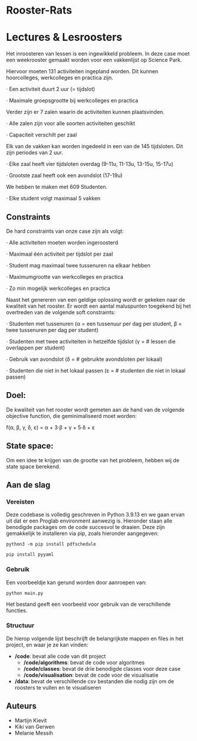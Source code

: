 # Rooster-Rats

# Lectures & Lesroosters

Het inroosteren van lessen is een ingewikkeld probleem. In deze case moet een weekrooster gemaakt worden voor een vakkenlijst op Science Park. 

Hiervoor moeten 131 activiteiten ingepland worden. Dit kunnen hoorcolleges, werkcolleges en practica zijn.

· Een activiteit duurt 2 uur (= tijdslot)

· Maximale groepsgrootte bij werkcolleges en practica

Verder zijn er 7 zalen waarin de activiteiten kunnen plaatsvinden.

· Alle zalen zijn voor alle soorten activiteiten geschikt

· Capaciteit verschilt per zaal

Elk van de vakken kan worden ingedeeld in een van de 145 tijdsloten. Dit zijn periodes van 2 uur.

· Elke zaal heeft vier tijdsloten overdag (9-11u, 11-13u, 13-15u, 15-17u)

· Grootste zaal heeft ook een avondslot (17-19u)

We hebben te maken met 609 Studenten.

· Elke student volgt maximaal 5 vakken


## Constraints

De hard constraints van onze case zijn als volgt:

· Alle activiteiten moeten worden ingeroosterd

· Maximaal één activiteit per tijdslot per zaal

· Student mag maximaal twee tussenuren na elkaar hebben

· Maximumgrootte van werkcolleges en practica

· Zo min mogelijk werkcolleges en practica

Naast het genereren van een geldige oplossing wordt er gekeken naar de kwaliteit van het rooster. Er wordt een aantal maluspunten toegekend bij het overtreden van de volgende soft constraints:

· Studenten met tussenuren (α = een tussenuur per dag per student, β = twee tussenuren per dag per student)

· Studenten met twee activiteiten in hetzelfde tijdslot (γ = # lessen die overlappen per student)

· Gebruik van avondslot (δ = # gebruikte avondsloten per lokaal)

· Studenten die niet in het lokaal passen (ε = # studenten die niet in lokaal passen)

## Doel:
De kwaliteit van het rooster wordt gemeten aan de hand van de volgende objective function, die geminimaliseerd moet worden:

f(α, β, γ, δ, ε) = α + 3⋅β + γ + 5⋅δ + ε

## State space:
Om een idee te krijgen van de grootte van het probleem, hebben wij de state space berekend.

## Aan de slag

### Vereisten

Deze codebase is volledig geschreven in Python 3.9.13 en we gaan ervan uit dat er een Proglab environment aanwezig is. Hieronder staan alle benodigde packages om de code succesvol te draaien. Deze zijn gemakkelijk te installeren via pip, zoals hieronder aangegeven:

```
python3 -m pip install pdfschedule
```
```
pip install pyyaml
```

### Gebruik

Een voorbeeldje kan gerund worden door aanroepen van:

```
python main.py
```

Het bestand geeft een voorbeeld voor gebruik van de verschillende functies.

### Structuur

De hierop volgende lijst beschrijft de belangrijkste mappen en files in het project, en waar je ze kan vinden:

- **/code**: bevat alle code van dit project
  - **/code/algorithms**: bevat de code voor algoritmes
  - **/code/classes**: bevat de drie benodigde classes voor deze case
  - **/code/visualisation**: bevat de code voor de visualisatie
- **/data**: bevat de verschillende csv bestanden die nodig zijn om de roosters te vullen en te visualiseren

## Auteurs
- Martijn Kievit
- Kiki van Gerwen
- Melanie Messih
